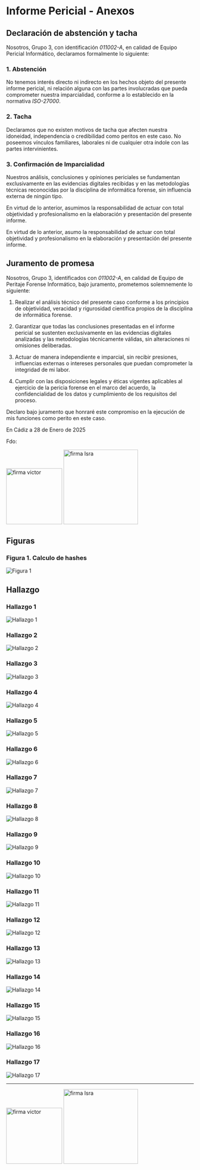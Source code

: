 # Informe Pericial - Anexos

## Declaración de abstención y tacha

Nosotros, Grupo 3, con identificación _011002-A_, en calidad de Equipo Pericial Informático, declaramos formalmente lo siguiente:

### 1. Abstención

No tenemos interés directo ni indirecto en los hechos objeto del presente informe pericial, ni relación alguna con las partes involucradas que pueda comprometer nuestra imparcialidad, conforme a lo establecido en la normativa _ISO-27000_.

### 2. Tacha

Declaramos que no existen motivos de tacha que afecten nuestra idoneidad, independencia o credibilidad como peritos en este caso. No poseemos vínculos familiares, laborales ni de cualquier otra índole con las partes intervinientes.

### 3. Confirmación de Imparcialidad

Nuestros análisis, conclusiones y opiniones periciales se fundamentan exclusivamente en las evidencias digitales recibidas y en las metodologías técnicas reconocidas por la disciplina de informática forense, sin influencia externa de ningún tipo.

En virtud de lo anterior, asumimos la responsabilidad de actuar con total objetividad y profesionalismo en la elaboración y presentación del presente informe.

En virtud de lo anterior, asumo la responsabilidad de actuar con total objetividad y profesionalismo en la elaboración y presentación del presente informe.

## Juramento de promesa

Nosotros, Grupo 3, identificados con _011002-A_, en calidad de Equipo de Peritaje Forense Informático, bajo juramento, prometemos solemnemente lo siguiente:

1. Realizar el análisis técnico del presente caso conforme a los principios de objetividad, veracidad y rigurosidad científica propios de la disciplina de informática forense.

2. Garantizar que todas las conclusiones presentadas en el informe pericial se sustenten exclusivamente en las evidencias digitales analizadas y las metodologías técnicamente válidas, sin alteraciones ni omisiones deliberadas.

3. Actuar de manera independiente e imparcial, sin recibir presiones, influencias externas o intereses personales que puedan comprometer la integridad de mi labor.

4. Cumplir con las disposiciones legales y éticas vigentes aplicables al ejercicio de la pericia forense en el marco del acuerdo, la confidencialidad de los datos y cumplimiento de los requisitos del proceso.

Declaro bajo juramento que honraré este compromiso en la ejecución de mis funciones como perito en este caso.

En Cádiz a 28 de Enero de 2025

Fdo:

<img src="img/firma_Victor.png" alt="firma victor" width="150"/>
<img src="img/firma_Israel.png" alt="firma Isra" width="200"/>

## Figuras

### Figura 1. Calculo de hashes

![Figura 1](img/Figura%201.jpg)

## Hallazgo

### Hallazgo 1

![Hallazgo 1](img/Hallazgos/Hallazgo%201.png)

### Hallazgo 2

![Hallazgo 2](img/Hallazgos/Hallazgo%202.png)

### Hallazgo 3

![Hallazgo 3](img/Hallazgos/Hallazgo%203.png)

### Hallazgo 4

![Hallazgo 4](img/Hallazgos/Hallazgo%204.png)

### Hallazgo 5

![Hallazgo 5](img/Hallazgos/Hallazgo%205.png)

### Hallazgo 6

![Hallazgo 6](img/Hallazgos/Hallazgo%206.png)

### Hallazgo 7

![Hallazgo 7](img/Hallazgos/Hallazgo%207.png)

### Hallazgo 8

![Hallazgo 8](img/Hallazgos/Hallazgo%208.png)

### Hallazgo 9

![Hallazgo 9](img/Hallazgos/Hallazgo%209.png)

### Hallazgo 10

![Hallazgo 10](img/Hallazgos/Hallazgo%2010.png)

### Hallazgo 11

![Hallazgo 11](img/Hallazgos/Hallazgo%2011.png)

### Hallazgo 12

![Hallazgo 12](img/Hallazgos/Hallazgo%2012.png)

### Hallazgo 13

![Hallazgo 13](img/Hallazgos/Hallazgo%2013.png)

### Hallazgo 14

![Hallazgo 14](img/Hallazgos/Hallazgo%2014.png)

### Hallazgo 15

![Hallazgo 15](img/Hallazgos/Hallazgo%2015.png)

### Hallazgo 16

![Hallazgo 16](img/Hallazgos/Hallazgo%2016.png)

### Hallazgo 17

![Hallazgo 17](img/Hallazgos/Hallazgo%2017.png)

---

<img src="img/firma_Victor.png" alt="firma victor" width="150"/>
<img src="img/firma_Israel.png" alt="firma Isra" width="200"/>
